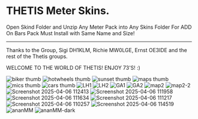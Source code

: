 # THETIS Meter Skins.
Open Skind Folder and Unzip Any Meter Pack into Any Skins Folder
For ADD On Bars Pack Must Install with Same Name and Size!
*****************************************************************************************************************************************************
Thanks to the Group, Sigi DH1KLM, Richie MW0LGE, Ernst OE3IDE and the rest of the Thetis groups.

WELCOME TO THE WORLD OF THETIS!
ENJOY 73'S! :)

![biker thumb](https://github.com/user-attachments/assets/20d6e93b-1af0-4bbe-a1f7-2537c971cbb5)
![hotwheels thumb](https://github.com/user-attachments/assets/c0abfd0d-9c19-4ebf-84c6-11c4cf2f2721)
![sunset thumb](https://github.com/user-attachments/assets/c3c49c68-b60a-420c-afce-1d9536a39345)
![maps thumb](https://github.com/user-attachments/assets/47453616-9912-47a8-9ec8-f4ecccb787f4)
![mics thumb](https://github.com/user-attachments/assets/61c4fdcc-ed99-408e-abd3-c5f7e1c7c728)
![cars thumb](https://github.com/user-attachments/assets/cb6cdd61-e89b-436b-a8c9-8a159240de66)
![LH1](https://github.com/user-attachments/assets/b483029e-864e-471d-83a9-3ec440d60a5b)
![LH2](https://github.com/user-attachments/assets/77a90f7d-c2da-4011-a8cd-b7f44d50eec9)
![GA1](https://github.com/user-attachments/assets/b5630dd5-c776-403f-8c39-59fd9c439261)
![GA2](https://github.com/user-attachments/assets/0062771c-2ac3-4815-9b85-057ca0ff8cef)
![map2](https://github.com/user-attachments/assets/9b4c1c76-7ae6-48a6-8b00-745dca61686d)
![map2-2](https://github.com/user-attachments/assets/ce7d4a4d-c019-48d0-949b-eda6df0adf4d)
![Screenshot 2025-04-06 112413](https://github.com/user-attachments/assets/64548e7f-adb0-48af-bebb-f3135edc3842)
![Screenshot 2025-04-06 111958](https://github.com/user-attachments/assets/5327b9f6-3bc9-4fe4-9280-95051aae0e03)
![Screenshot 2025-04-06 111634](https://github.com/user-attachments/assets/560c78f2-dcf1-4171-8662-9ea01edc683e)
![Screenshot 2025-04-06 111217](https://github.com/user-attachments/assets/e2974768-4e6e-4a75-9a52-3f027f4d25e3)
![Screenshot 2025-04-06 110257](https://github.com/user-attachments/assets/f7e219dc-f664-4134-85a7-8838a02711c8)
![Screenshot 2025-04-06 114519](https://github.com/user-attachments/assets/847c823c-24a8-4c4d-be26-214230a4a263)
![ananMM](https://github.com/user-attachments/assets/49045966-3775-48bb-879d-f73e30359cb5)
![ananMM-dark](https://github.com/user-attachments/assets/342da12d-14bb-4017-88df-65a0ecb76746)
